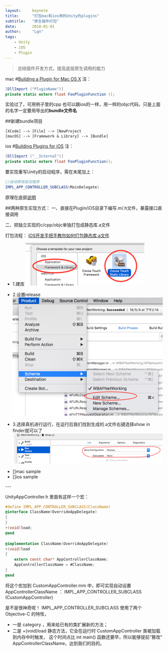 ```yaml
---
layout:     keynote
title:      "打包mac和ios用的Unity的plugins"
subtitle:   "原生插件打包"
date:       2018-01-01
author:     "Lgn"
tags:
    - Unity
    - iOS
    - Plugin
---
```



> 总结插件开发方式，提高底层原生调用的能力

mac
#[Building a Plugin for Mac OS X](https://docs.unity3d.com/Manual/PluginsForDesktop.html)
注：
````c#
[DllImport ("PluginName")]
private static extern float FooPluginFunction ();
````

实验过了，可用例子里的cpp
也可以跟ios的一样，用一样的objc代码，只是上面的名字一定要用导出的**bundle文件名**

##新建bundle项目
``` 
[XCode] --> [File] --> [NewProject
[macOS] --> [Framework & Library] --> [Bundle]
```

ios
#[Building Plugins for iOS](https://docs.unity3d.com/Manual/PluginsForIOS.html)
注：
````c#
[DllImport ("__Internal")]
private static extern float FooPluginFunction();
````

要实现重写Unity的启动程序，需在末尾加上：
````c#
//自动修改启动程序
IMPL_APP_CONTROLLER_SUBCLASS(MainDelegate)
````
原理在底部[说明](#mark)

##两种原生实现方式：
一、直接在Plugin/iOS目录下编写.m/.h文件，暴露接口直接调用

二、把独立实现的c/cpp/objc单独打包成静态库.a文件

打包流程：
[iOS开发手把手教你如何打包静态库.a文件](https://www.jianshu.com/p/e25e4b391a68)
* 1.建库
![img](/img/in-post/plugin-1.png)

* 2.设置release
![img](/img/in-post/plugin-2.png)

* 3.选择真机进行运行，在运行后我们找到生成的.a文件右键选择show in finder就可以了
![img](/img/in-post/plugin-3.png)

- []mac sample
- []ios sample

<p id = "mark"></p>
---

UnityAppController.h 里面有这样一个宏：
````objective-c
#define IMPL_APP_CONTROLLER_SUBCLASS(ClassName) 
@interface ClassName(OverrideAppDelegate)       
{                                               
}                                               
+(void)load;                                    
@end  

@implementation ClassName(OverrideAppDelegate)  
+(void)load                                     
{                                               
    extern const char* AppControllerClassName;  
    AppControllerClassName = #ClassName;        
}                                               
@end
````

将这个宏加到 CustomAppController.mm 中，即可实现自动设置 AppControllerClassName ：
IMPL_APP_CONTROLLER_SUBCLASS (CustomAppController)

是不是很神奇呢！
IMPL_APP_CONTROLLER_SUBCLASS 使用了两个 Objective-C 的特性，
* 一是 category ，用来给已有的类扩展新的方法；
* 二是 +(void)load 静态方法，它会在运行时 CustomAppController 类被加载到内存中时触发，
这个时间点比 int main() 函数还要早，所以能够提前“篡改” AppControllerClassName，达到我们的目的。
